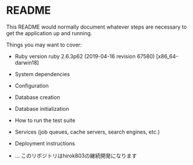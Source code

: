 # README

This README would normally document whatever steps are necessary to get the
application up and running.

Things you may want to cover:

* Ruby version
ruby 2.6.3p62 (2019-04-16 revision 67580) [x86_64-darwin18]
* System dependencies

* Configuration

* Database creation

* Database initialization

* How to run the test suite

* Services (job queues, cache servers, search engines, etc.)

* Deployment instructions


* ...
このリポジトリはhirok803の継続開発になります

